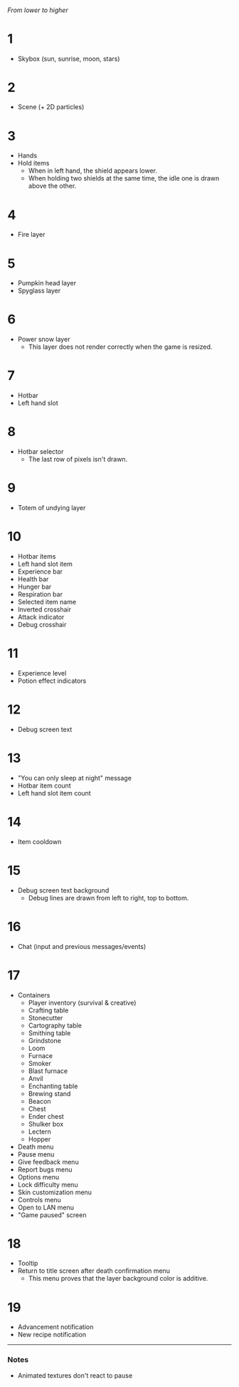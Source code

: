 ###### From lower to higher

# 1

- Skybox (sun, sunrise, moon, stars)

# 2

- Scene (+ 2D particles)

# 3

- Hands
- Hold items  
	- When in left hand, the shield appears lower.
	- When holding two shields at the same time, the idle one is drawn above the other.

# 4

- Fire layer

# 5

- Pumpkin head layer
- Spyglass layer

# 6

- Power snow layer
	- This layer does not render correctly when the game is resized.

# 7

- Hotbar
- Left hand slot

# 8

- Hotbar selector
	- The last row of pixels isn't drawn.

# 9

- Totem of undying layer

# 10

- Hotbar items
- Left hand slot item
- Experience bar
- Health bar
- Hunger bar
- Respiration bar
- Selected item name
- Inverted crosshair
- Attack indicator
- Debug crosshair

# 11

- Experience level
- Potion effect indicators

# 12

- Debug screen text

# 13

- "You can only sleep at night" message
- Hotbar item count
- Left hand slot item count

# 14

- Item cooldown

# 15

- Debug screen text background
	- Debug lines are drawn from left to right, top to bottom.

# 16

- Chat (input and previous messages/events)

# 17

- Containers
	- Player inventory (survival & creative)
	- Crafting table
	- Stonecutter
	- Cartography table
	- Smithing table
	- Grindstone
	- Loom
	- Furnace
	- Smoker
	- Blast furnace
	- Anvil
	- Enchanting table
	- Brewing stand
	- Beacon
	- Chest
	- Ender chest
	- Shulker box
	- Lectern
	- Hopper
- Death menu
- Pause menu
- Give feedback menu
- Report bugs menu
- Options menu
- Lock difficulty menu
- Skin customization menu
- Controls menu
- Open to LAN menu
- "Game paused" screen

# 18

- Tooltip
- Return to title screen after death confirmation menu
	- This menu proves that the layer background color is additive.

# 19

- Advancement notification
- New recipe notification

***

### Notes

- Animated textures don't react to pause